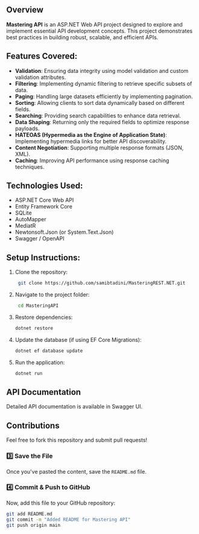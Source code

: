 ## Overview  
**Mastering API** is an ASP.NET Web API project designed to explore and implement essential API development concepts. This project demonstrates best practices in building robust, scalable, and efficient APIs.  

## Features Covered:  
- **Validation**: Ensuring data integrity using model validation and custom validation attributes.  
- **Filtering**: Implementing dynamic filtering to retrieve specific subsets of data.  
- **Paging**: Handling large datasets efficiently by implementing pagination.  
- **Sorting**: Allowing clients to sort data dynamically based on different fields.  
- **Searching**: Providing search capabilities to enhance data retrieval.  
- **Data Shaping**: Returning only the required fields to optimize response payloads.  
- **HATEOAS (Hypermedia as the Engine of Application State)**: Implementing hypermedia links for better API discoverability.  
- **Content Negotiation**: Supporting multiple response formats (JSON, XML).  
- **Caching**: Improving API performance using response caching techniques.  

## Technologies Used:  
- ASP.NET Core Web API  
- Entity Framework Core  
- SQLite  
- AutoMapper  
- MediatR  
- Newtonsoft.Json (or System.Text.Json)  
- Swagger / OpenAPI  

## Setup Instructions:  
1. Clone the repository:  
   ```sh
    git clone https://github.com/samibtadini/MasteringREST.NET.git
   ```
2. Navigate to the project folder:
   ```sh
    cd MasteringAPI
   ```
4. Restore dependencies:  
   ```sh
   dotnet restore
   ```
5. Update the database (if using EF Core Migrations):  
   ```sh
   dotnet ef database update
   ```
6. Run the application:  
   ```sh
   dotnet run
   ```

## API Documentation  
Detailed API documentation is available in Swagger UI.

## Contributions  
Feel free to fork this repository and submit pull requests!  

### 3️⃣ Save the File

Once you've pasted the content, save the `README.md` file.

### 4️⃣ Commit & Push to GitHub
Now, add this file to your GitHub repository:

```sh
git add README.md
git commit -m "Added README for Mastering API"
git push origin main
```
